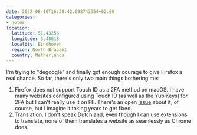 ```yaml
---
date: 2022-08-10T16:38:42.698743554+02:00
categories:
- notes
location:
  latitude: 51.43256
  longitude: 5.48618
  locality: Eindhoven
  region: North Brabant
  country: Netherlands
---
```


I'm trying to "degoogle" and finally got enough courage to give Firefox a real chance. So far, there's only two main things bothering me: 

1. Firefox does not support Touch ID as a 2FA method on macOS. I have many websites configured using Touch ID (as well as the YubiKeys) for 2FA but I can't really use it on FF. There's an open [issue](https://bugzilla.mozilla.org/show_bug.cgi?id=1536482) about it, of course, but I imagine it taking years to get fixed.
2. Translation. I don't speak Dutch and, even though I can use extensions to translate, none of them translates a website as seamlessly as Chrome does.
